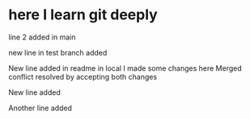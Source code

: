 # here I learn git deeply
line 2 added in main

new line in test branch added

New line added in readme in local
I made some changes here
Merged conflict resolved by accepting both changes

New line added

Another line added
